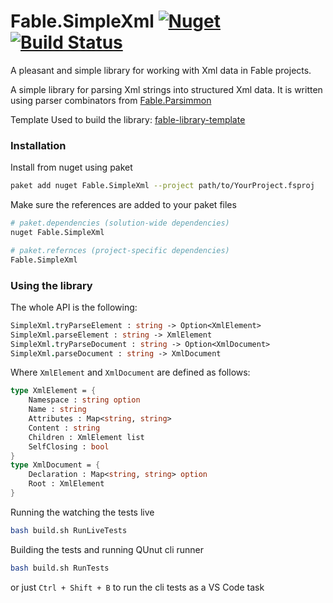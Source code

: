 # Fable.SimpleXml [![Nuget](https://img.shields.io/nuget/v/Fable.SimpleXml.svg?colorB=green)](https://www.nuget.org/packages/Fable.SimpleJson)   [![Build Status](https://travis-ci.org/Zaid-Ajaj/Fable.SimpleXml.svg?branch=master)](https://travis-ci.org/Zaid-Ajaj/Fable.SimpleJson)

A pleasant and simple library for working with Xml data in Fable projects. 

A simple library for parsing Xml strings into structured Xml data. It is written using parser combinators from [Fable.Parsimmon](https://github.com/Zaid-Ajaj/Fable.Parsimmon)

Template Used to build the library: [fable-library-template](https://github.com/Zaid-Ajaj/fable-library-template)

### Installation
Install from nuget using paket
```sh
paket add nuget Fable.SimpleXml --project path/to/YourProject.fsproj 
```
Make sure the references are added to your paket files
```sh
# paket.dependencies (solution-wide dependencies)
nuget Fable.SimpleXml

# paket.refernces (project-specific dependencies)
Fable.SimpleXml
```


### Using the library

The whole API is the following:
```fs
SimpleXml.tryParseElement : string -> Option<XmlElement>
SimpleXml.parseElement : string -> XmlElement
SimpleXml.tryParseDocument : string -> Option<XmlDocument>
SimpleXml.parseDocument : string -> XmlDocument
```

Where `XmlElement` and `XmlDocument` are defined as follows:
```fs
type XmlElement = { 
    Namespace : string option
    Name : string
    Attributes : Map<string, string>
    Content : string 
    Children : XmlElement list 
    SelfClosing : bool
}
type XmlDocument = {
    Declaration : Map<string, string> option 
    Root : XmlElement 
}
```

Running the watching the tests live 
```sh
bash build.sh RunLiveTests 
```
Building the tests and running QUnut cli runner
```sh
bash build.sh RunTests
```
or just `Ctrl + Shift + B` to run the cli tests as a VS Code task
